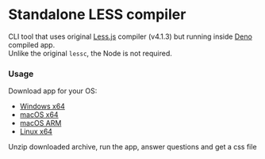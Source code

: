 # Standalone LESS compiler

CLI tool that uses original [Less.js](https://lesscss.org/) compiler (v4.1.3) but running inside [Deno](https://deno.com/) compiled app.  
Unlike the original `lessc`, the Node is not required.

### Usage
Download app for your OS:
- [Windows x64](https://github.com/rus-sharafiev/less-compiler/blob/master/less-compiler-cli-win.zip)
- [macOS x64](https://github.com/rus-sharafiev/less-compiler/blob/master/less-compiler-cli-macos-64.zip)
- [macOS ARM](https://github.com/rus-sharafiev/less-compiler/blob/master/less-compiler-cli-macos-arm.zip)
- [Linux x64](https://github.com/rus-sharafiev/less-compiler/blob/master/less-compiler-cli-linux.zip)

Unzip downloaded archive, run the app, answer questions and get a css file
